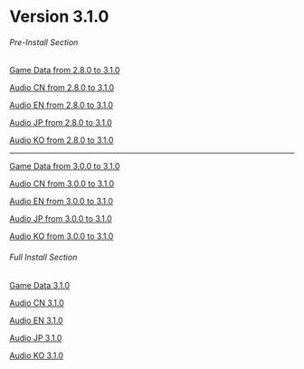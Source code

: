 # Version 3.1.0

###### Pre-Install Section
[Game Data from 2.8.0 to 3.1.0](https://autopatchhk.yuanshen.com/client_app/update/hk4e_global/10/game_2.8.0_3.1.0_hdiff_vQp41GPwdscT3UxV.zip)

[Audio CN from 2.8.0 to 3.1.0](https://autopatchhk.yuanshen.com/client_app/update/hk4e_global/10/zh-cn_2.8.0_3.1.0_hdiff_xfwy75Z1dKCN6sEu.zip)

[Audio EN from 2.8.0 to 3.1.0](https://autopatchhk.yuanshen.com/client_app/update/hk4e_global/10/en-us_2.8.0_3.1.0_hdiff_Potvg1euXns4a5WK.zip)

[Audio JP from 2.8.0 to 3.1.0](https://autopatchhk.yuanshen.com/client_app/update/hk4e_global/10/ja-jp_2.8.0_3.1.0_hdiff_SFedYgkphMqGvtWZ.zip)

[Audio KO from 2.8.0 to 3.1.0](https://autopatchhk.yuanshen.com/client_app/update/hk4e_global/10/ko-kr_2.8.0_3.1.0_hdiff_FpEC0r5WxkMgD1cN.zip)

<hr>

[Game Data from 3.0.0 to 3.1.0](https://autopatchhk.yuanshen.com/client_app/update/hk4e_global/10/game_3.0.0_3.1.0_hdiff_JajVqm1LS2G5Wd3g.zip)

[Audio CN from 3.0.0 to 3.1.0](https://autopatchhk.yuanshen.com/client_app/update/hk4e_global/10/zh-cn_3.0.0_3.1.0_hdiff_MZkPImOajGWFoehp.zip)

[Audio EN from 3.0.0 to 3.1.0](https://autopatchhk.yuanshen.com/client_app/update/hk4e_global/10/en-us_3.0.0_3.1.0_hdiff_J254a8oHvQTGMwu3.zip)

[Audio JP from 3.0.0 to 3.1.0](https://autopatchhk.yuanshen.com/client_app/update/hk4e_global/10/ja-jp_3.0.0_3.1.0_hdiff_3NZcVbSxzvXgMaq9.zip)

[Audio KO from 3.0.0 to 3.1.0](https://autopatchhk.yuanshen.com/client_app/update/hk4e_global/10/ko-kr_3.0.0_3.1.0_hdiff_AhytWDJvIYoPU9nZ.zip)

###### Full Install Section
[Game Data 3.1.0](https://autopatchhk.yuanshen.com/client_app/download/pc_zip/20220917165430_NyMmj1Ta9KlZKgCZ/GenshinImpact_3.1.0.zip)

[Audio CN 3.1.0](https://autopatchhk.yuanshen.com/client_app/download/pc_zip/20220917165430_NyMmj1Ta9KlZKgCZ/Audio_Chinese_3.1.0.zip)

[Audio EN 3.1.0](https://autopatchhk.yuanshen.com/client_app/download/pc_zip/20220917165430_NyMmj1Ta9KlZKgCZ/Audio_English(US)_3.1.0.zip)

[Audio JP 3.1.0](https://autopatchhk.yuanshen.com/client_app/download/pc_zip/20220917165430_NyMmj1Ta9KlZKgCZ/Audio_Japanese_3.1.0.zip)

[Audio KO 3.1.0](https://autopatchhk.yuanshen.com/client_app/download/pc_zip/20220917165430_NyMmj1Ta9KlZKgCZ/Audio_Korean_3.1.0.zip)
